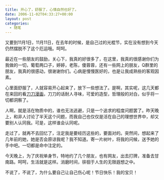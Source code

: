 ```yaml
---
title: 开心了，舒服了，心情自然也好了。
date: 2006-11-02T04:33:27+00:00
layout: post
categories:
  - 随笔
---
```


又要到11月1日，11月11日，在去年的时候，是自己过的光棍节，实在没有想到今天仍然摆脱不了这个厄运哦。呵呵。

最近在一些朋友的鼓励，关心下，我真的好很多了，在这里，我真的很感谢你们为我做的一切，葡萄两口子，婷婷，老陈，傻蓉蓉，还有一些网上的朋友，Q群里的朋友，我真的很感动，很谢谢你们。心病是慢慢医好的，也是让我成熟些的客观因素。

心里面舒服了，人就容易开心起来了，放下一些想法了。是啊，其实呢，这几天都在来回的看[刀刀漫画](http://www.daodaodog.com)，刀刀的话耐人寻味，可爱的造型，哲理般的对白，似乎将一切都洞察了。

人啊，就是活在物质中的，谁也无法逃避，只是一个追求的程度问题罢了。昨天晚上，和非人讨论了半天这个问题，而我自己也仅仅是活在自己的理想世界中，却又要别人认同我。可是，这样谁会认同呢。

走过了，就再不去回忆了，注定我是要经历这些的，要面对的。突然间，想起来了几年前的她，她是否会原谅我呢？我不知道。寄一片树叶，将我的问候，送予她的手中吧。一切都是命中注定的。

今天晚上，为了庆祝单身节，特地约了几个朋友，也有网友，出去打牌，准备去甘南路。呵呵，生活就是这样。消磨时间，徘徊于人生的无限遐想之中。

不说了，不说了，为什么要自己让自己伤心呢！节日快乐！我的宝贝！